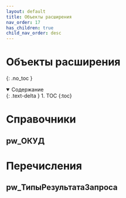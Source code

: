 ```yaml
---
layout: default
title: Объекты расширения
nav_order: 17
has_children: true
child_nav_order: desc
---
```


# Объекты расширения
{: .no_toc }

<details open markdown="block">
  <summary>
    Содержание
  </summary>
  {: .text-delta }
1. TOC
{:toc}
</details>

# Справочники

## pw_ОКУД

# Перечисления

## pw_ТипыРезультатаЗапроса